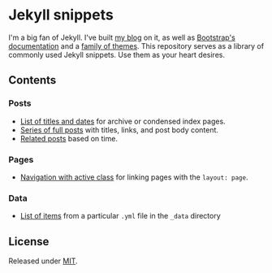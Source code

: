 # Jekyll snippets

I'm a big fan of Jekyll. I've built [my blog](http://markdotto.com) on it, as well as [Bootstrap's documentation](http://getbootstrap.com) and a [family of themes](http://getpoole.com). This repository serves as a library of commonly used Jekyll snippets. Use them as your heart desires.

## Contents

### Posts

- [List of titles and dates]() for archive or condensed index pages.
- [Series of full posts]() with titles, links, and post body content.
- [Related posts]() based on time.

### Pages

- [Navigation with active class]() for linking pages with the `layout: page`.

### Data

- [List of items]() from a particular `.yml` file in the `_data` directory

## License

Released under [MIT](LICENSE).

